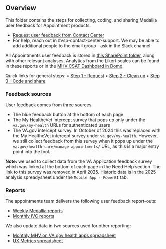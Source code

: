 ## Overview

This folder contains the steps for collecting, coding, and sharing Medallia user feedback for Appointment products.
- [Request user feedback from Contact Center](https://github.com/department-of-veterans-affairs/va.gov-team/blob/master/products/health-care/appointments/va-online-scheduling/how-to/medallia-feedback/step-1-request.md)
- For help, reach out in #vsp-contact-center-support. We may be able to add additional people to the email group—ask in the Slack channel.

All Appointments user feedback is stored in [this SharePoint folder](https://dvagov.sharepoint.com/sites/HealthApartment/Shared%20Documents/Forms/AllItems.aspx?id=%2Fsites%2FHealthApartment%2FShared%20Documents%2FAppointments%2FUser%20Feedback&viewid=9384f3a8%2De3e8%2D4abb%2Db2ab%2D24cf305ccdac&newTargetListUrl=%2Fsites%2FHealthApartment%2FShared%20Documents&viewpath=%2Fsites%2FHealthApartment%2FShared%20Documents%2FForms%2FAllItems%2Easpx), along with other relevant analyses. Analytics from the Likert scales can be found in these reports or in the [MHV CSAT Dashboard in Domo](https://va-gov.domo.com/page/601491420?userId=917050460).

Quick links for general steps:
	•	[Step 1 - Request](https://github.com/department-of-veterans-affairs/va.gov-team/blob/master/products/health-care/appointments/va-online-scheduling/how-to/medallia-feedback/step-1-request.md)
	•	[Step 2 - Clean up](https://github.com/department-of-veterans-affairs/va.gov-team/blob/master/products/health-care/appointments/va-online-scheduling/how-to/medallia-feedback/step-2-clean-up.md)
	•	[Step 3 - Code and share](https://github.com/department-of-veterans-affairs/va.gov-team/blob/master/products/health-care/appointments/va-online-scheduling/how-to/medallia-feedback/step-3-code-and-share.md)

### Feedback sources

User feedback comes from three sources:
- The blue feedback button at the bottom of each page
- The My HealtheVet intercept survey that pops up only under the `va.gov/my-health` URLs for authenticated users
- The VA.gov intercept survey. In October of 2024 this was replaced with the My HealtheVet intercept survey under `va.gov/my-health`. However, we still collect feedback from this survey when it pops up under the `va.gov/health-care/manage-appointments/` URL, as this is a major entry point into the tool.

**Note:** we used to collect data from the VA Application feedback survey which was linked at the bottom of each page in the Need Help section. The link to this survey was removed in April 2025. Historic data is in the 2025 analysis spreadysheet under the `Mobile App - PowerBI` tab.

### Reports

The appointments team delivers the following user feedback report-outs:
- [Weekly Medallia reports](#weekly-medallia-reports) 
- [Monthly IVC reports](#monthly-ivc-reports) 

We also update data in two sources used for other reporting:
- [Monthly MHV on VA.gov health apps spreadsheet](#monthly-mhv-on-vagov-feedback-spreadsheets) 
- [UX Metrics spreadsheet](#ux-metrics-spreadsheet)
